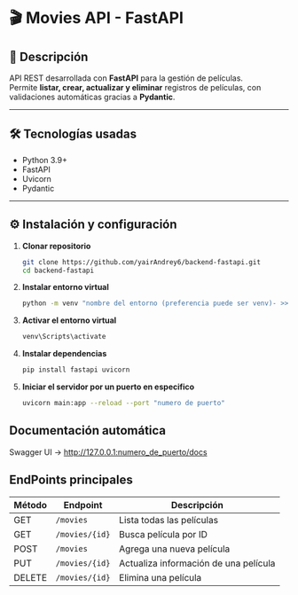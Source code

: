 # 🎬 Movies API - FastAPI

## 📌 Descripción
API REST desarrollada con **FastAPI** para la gestión de películas.  
Permite **listar, crear, actualizar y eliminar** registros de películas, con validaciones automáticas gracias a **Pydantic**.

---

## 🛠️ Tecnologías usadas
- Python 3.9+
- FastAPI
- Uvicorn
- Pydantic

---

## ⚙️ Instalación y configuración

1. **Clonar repositorio**
   ```bash
   git clone https://github.com/yairAndrey6/backend-fastapi.git
   cd backend-fastapi

2. **Instalar entorno virtual**
    ```bash
    python -m venv "nombre del entorno (preferencia puede ser venv)- >>sin comillas"

3. **Activar el entorno virtual**
    ```bash
    venv\Scripts\activate

4. **Instalar dependencias**
    ```bash
    pip install fastapi uvicorn

5. **Iniciar el servidor por un puerto en especifico**
    ```bash
    uvicorn main:app --reload --port "numero de puerto"


## Documentación automática
Swagger UI → http://127.0.0.1:numero_de_puerto/docs

## EndPoints principales
| Método | Endpoint       | Descripción                           |
| ------ | -------------- | ------------------------------------- |
| GET    | `/movies`      | Lista todas las películas             |
| GET    | `/movies/{id}` | Busca película por ID                 |
| POST   | `/movies`      | Agrega una nueva película             |
| PUT    | `/movies/{id}` | Actualiza información de una película |
| DELETE | `/movies/{id}` | Elimina una película                  |



